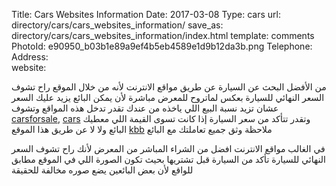 Title:          Cars Websites Information
Date:           2017-03-08
Type:           cars
url:            directory/cars/cars_websites_information/
save_as:        directory/cars/cars_websites_information/index.html
template:       comments
PhotoId:        e90950_b03b1e89a9ef4b5eb4589e1d9b12da3b.png
Telephone:      
Address:        
website:        

من الأفضل البحث عن السيارة عن طريق مواقع الانترنت لأنه من خلال الموقع راح تشوف السعر النهائي للسيارة بعكس لماتروح للمعرض مباشرة لأن يمكن البائع يزيد عليك السعر عشان تزيد نسبة البيع اللي ياخذه من عندك 
تقدر تدخل هذه المواقع وتشوف 
[carsforsale](http://www.carsforsale.com), [cars](http://www.cars.com/)
وتقدر تتأكد من سعر السيارة إذا كانت تسوى القيمة اللي معطيك البائع ولا لا عن طريق هذا الموقع 
[kbb](http://www.kbb.com/)
ملاحظة وثق جميع تعاملتك مع البائع

في الغالب مواقع الانترنت افضل من الشراء المباشر من المعرض لأنك راح تشوف السعر النهائي للسيارة
تأكد من السيارة قبل تشتريها بحيث تكون الصورة اللي في الموقع مطابق للواقع لأن بعض البائعين يضع صوره مخالفة للحقيقة

